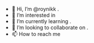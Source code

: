 - 👋 Hi, I’m @roynikk .
- 👀 I’m interested in 
- 🌱 I’m currently learning .
- 💞️ I’m looking to collaborate on .
- 📫 How to reach me 

<!---
roynikk/roynikk is a ✨ special ✨ repository because its `README.md` (this file) appears on your GitHub profile.
You can click the Preview link to take a look at your changes.
--->
